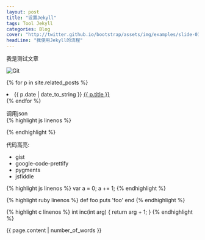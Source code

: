 ```yaml
---
layout: post
title: "设置Jekyll"
tags: Tool Jekyll 
categories: Blog
cover: "http://twitter.github.io/bootstrap/assets/img/examples/slide-01.jpg" 
headLine: "我使用Jekyll的流程"
---
```


我是测试文章

![Git]({{site.img_url}}/bkg.png)

  {% for p in site.related_posts %}
    <li>{{ p.date | date_to_string }} <a href="{{ p.url }}"> {{ p.title }}</a></li>
  {% endfor %}

调用json  
{% highlight js linenos %}
<script type="text/javascript">
$(document).ready(function() {
    $.getJSON("/cn/recent.json",
      function(data) {
      var content = "<ul class=\"compact recent\">";
      $.each(data,
        function(i, item) {
        content += "<li><span class=\"date\">" + item.date + "</span><a href=\"" + item.url + "\">" + item.title + "</a></li>";
        });

      content += "</ul>";
      $("#blog1-posts-list").append(content);
      });
    });
</script>
{% endhighlight %}


代码高亮:
* gist
* google-code-prettify
* pygments
* jsfiddle

{% highlight js linenos %}
var a = 0;
a += 1;
{% endhighlight %}

{% highlight ruby linenos %}
def foo
  puts 'foo'
end
{% endhighlight %}

{% highlight c linenos %}
int inc(int arg) {
  return arg + 1;
}
{% endhighlight %}


<p>{{ page.content | number_of_words }}</p>
